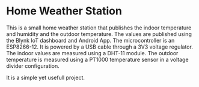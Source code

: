 # Home Weather Station

This is a small home weather station that publishes the indoor temperature and humidity and the outdoor temperature. The values are published using the Blynk IoT dashboard and Android App.
The microcontroller is an ESP8266-12. It is powered by a USB cable through a 3V3 voltage regulator. The indoor values are measured using a DHT-11 module. The outdoor temperature is measured using a PT1000 temperature sensor in a voltage divider configuration. 

It is a simple yet usefull project.

